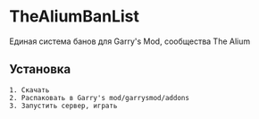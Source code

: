 # TheAliumBanList
Единая система банов для Garry's Mod, сообщества The Alium

## Установка

```
1. Скачать
2. Распаковать в Garry's mod/garrysmod/addons
3. Запустить сервер, играть
```
